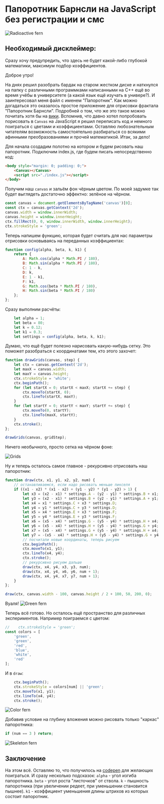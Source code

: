 # Папоротник Барнсли на JavaScript без регистрации и смс

![Radioactive fern](./main.png "Папоротник Барнсли на JavaScript без регистрации и смс")

## Необходимый дисклеймер:
Сразу хочу предупредить, что здесь не будет какой-либо глубокой математики, максимум подбор коэффициентов.

Доброе утро!

На днях решил разобрать бардак на старом жестком диске и наткнулся на папку с различными программками написанными на C++ ещё во время учёбы в университете (а какой язык ещё изучать в универе?). И заинтересовал меня файл с именем "Папоротник". Как можно догадаться это оказалось простое приложение для отрисовки фрактала "Папоротник Барнсли". Подробней о том, что же это такое можно почитать хотя бы на [вики](https://ru.wikipedia.org/wiki/%D0%9F%D0%B0%D0%BF%D0%BE%D1%80%D0%BE%D1%82%D0%BD%D0%B8%D0%BA_%D0%91%D0%B0%D1%80%D0%BD%D1%81%D0%BB%D0%B8 "Папоротник Барнсли"). Вспомнив, что давно хотел попробовать порисовать в `Canvas` на JavaScript я решил переписать код и немного поиграться с цветами и коэффициентами. Оставляю любознательным читателям возможность самостоятельно разбираться со всякими афинными преобразованиями и прочей математикой. Итак, за дело!

Для начала создадим полотно на котором и будем рисовать наш папоротник. Подключим index.js, где будем писать непосредственно код:

``` html
<body style="margin: 0; padding: 0;">
    <Canvas></Canvas>
    <script src="./index.js"></script>
</body>
```

Получим наш `canvas` и зальём фон чёрным цветом. По моей задумке так будет выглядеть достаточно эффектно: зелёное на чёрном.

```javascript
const canvas = document.getElementsByTagName('canvas')[0];
const ctx = canvas.getContext('2d');
canvas.width = window.innerWidth;
canvas.height = window.innerHeight;
ctx.fillRect(0, 0, window.innerWidth, window.innerHeight);
ctx.strokeStyle = 'green';
```

Теперь напишем функцию, которая будет считать для нас параметры отрисовки основываясь на переданных коэффициентах:

```javascript
function config(alpha, beta, k, k1) {
    return {
        A: Math.cos(alpha * Math.PI / 180),
        B: Math.sin(alpha * Math.PI / 180),
        C: 1 - k,
        D: k,
        E: 1 - k1,
        F: k1,
        G: Math.cos(beta * Math.PI / 180),
        H: Math.sin(beta * Math.PI / 180)
    };
};
```

Сразу выполним расчёты:

```javascript
    let alpha = 1;
    let beta = 80;
    let k = 0.12;
    let k1 = 0.3;
    let settings = config(alpha, beta, k, k1);
```

Думаю, что ещё будет полезно нарисовать какую-нибудь сетку. Это поможет разобраться с координатами тем, кто этого захочет:

```javascript
function drawGrids(canvas, step) {
    let ctx = canvas.getContext('2d');
    let maxX = canvas.width;
    let maxY = canvas.height;
    ctx.strokeStyle = 'white';
    ctx.beginPath();
    for (let startX = 0; startX < maxX; startX += step) {
        ctx.moveTo(startX, 0);
        ctx.lineTo(startX, maxY);
    }
    for (let startY = 0; startY < maxY; startY += step) {
        ctx.moveTo(0, startY);
        ctx.lineTo(maxX, startY);
    }
    ctx.stroke();
};

drawGrids(canvas, gridStep);
```

Ничего необычного, просто сетка на чёрном фоне:

![Grids](./grid.png "Сетка")

Ну и теперь осталось самое главное - рекурсивно отрисовать наш папоротник:

```javascript
function draw(ctx, x1, y1, x2, y2, num) {
    // останавливаемся, если надо рисовать меньше пикселя
    if ((x1 - x2) * (x1 - x2) + (y1 - y2) * (y1 - y2) > 1) {
        let x3 = (x2 - x1) * settings.A - (y2 - y1) * settings.B + x1;
        let y3 = (x2 - x1) * settings.B + (y2 - y1) * settings.A + y1;
        let x4 = x1 * settings.C + x3 * settings.D;
        let y4 = y1 * settings.C + y3 * settings.D;
        let x5 = x4 * settings.E + x3 * settings.F;
        let y5 = y4 * settings.E + y3 * settings.F;
        let x6 = (x5 - x4) * settings.G - (y5 - y4) * settings.H + x4;
        let y6 = (x5 - x4) * settings.H + (y5 - y4) * settings.G + y4;
        let x7 = (x5 - x4) * settings.G + (y5 - y4) * settings.H + x4;
        let y7 = -(x5 - x4) * settings.H + (y5 - y4) * settings.G + y4;
        // посчитали новые координаты, теперь рисуем
        ctx.beginPath();
        ctx.moveTo(x1, y1);
        ctx.lineTo(x4, y4);
        ctx.stroke();
        // рекурсивно рисуем дальше
        draw(ctx, x4, y4, x3, y3, num);
        draw(ctx, x4, y4, x6, y6, num + 1);
        draw(ctx, x4, y4, x7, y7, num + 1);
    }
};

draw(ctx, canvas.width - 100, canvas.height / 2 + 100, 50, 200, 0);
```

Вуаля!
![Green fern](./green.png "Зелёный папоротник")

Теперь всё готово. Но осталось ещё пространство для различных экспериментов. Например поиграемся с цветом:

```javascript
//    ctx.strokeStyle = 'green';
const colors = [
    'green',
    'green',
    'red',
    'blue',
    'white',
    'red'
];
```

И в `draw`:

```javascript
    ctx.beginPath();
    ctx.strokeStyle = colors[num] || 'green';
    ctx.moveTo(x1, y1);
    ctx.lineTo(x4, y4);
    ctx.stroke();
```

![Color fern](./rich.png "Папоротник. Игры с цветом")

Добавив условие на глубину вложения можно рисовать только "каркас" папоротника:
```javascript
if (num == 3 ) return;
```

![Skeleton fern](./skeleton.png "Папоротник. Каркас")

## Заключение
На этом всё. Оставляю то, что получилось на [codepen](https://codepen.io/kasimoka/pen/xzgmQy "Папоротник на codepen") для желающих поиграться. И сразу несколько подсказок:
`alpha` - угол изгиба папоротника.
`beta` - угол роста "листочков" от ствола.
`k` - пышность папоротника (при увеличении редеет, при уменьшении становится пышнее).
`k1` - коэффициент уменьшения длины штрихов из которых состоит папоротник.